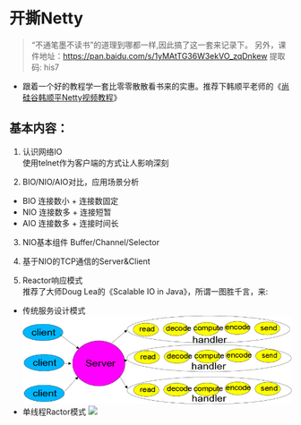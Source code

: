 
# 开撕Netty

> “不通笔墨不读书”的道理到哪都一样,因此搞了这一套来记录下。
> 另外，课件地址：https://pan.baidu.com/s/1yMAtTG36W3ekVO_zqDnkew 提取码: his7 

- 跟着一个好的教程学一套比零零散散看书来的实惠。推荐下韩顺平老师的《[尚硅谷韩顺平Netty视频教程](https://www.bilibili.com/video/av76227904/)》


基本内容：
---
1. 认识网络IO  
使用telnet作为客户端的方式让人影响深刻  

2. BIO/NIO/AIO对比，应用场景分析
 - BIO 连接数小 + 连接数固定
 - NIO 连接数多 + 连接短暂
 - AIO 连接数多 + 连接时间长  
  
3. NIO基本组件 Buffer/Channel/Selector  

4. 基于NIO的TCP通信的Server&Client

5. Reactor响应模式  
推荐了大师Doug Lea的《Scalable IO in Java》，所谓一图胜千言，来:   
 - 传统服务设计模式
 ![](img/classic.png)
 - 单线程Ractor模式
 ![](img/单线程Ractor.png)



